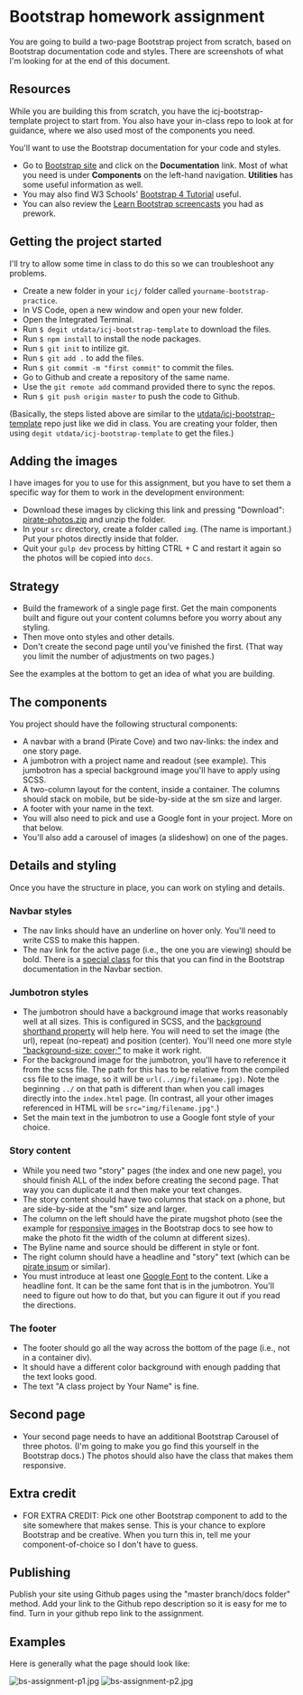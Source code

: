 # Bootstrap homework assignment

You are going to build a two-page Bootstrap project from scratch, based on Bootstrap documentation code and styles. There are screenshots of what I'm looking for at the end of this document.

## Resources

While you are building this from scratch, you have the icj-bootstrap-template project to start from. You also have your in-class repo to look at for guidance, where we also used most of the components you need.

You'll want to use the Bootstrap documentation for your code and styles.

- Go to [Bootstrap site](https://getbootstrap.com/) and click on the **Documentation** link. Most of what you need is under **Components** on the left-hand navigation. **Utilities** has some useful information as well.
- You may also find W3 Schools' [Bootstrap 4 Tutorial](https://www.w3schools.com/bootstrap4/) useful.
- You can also review the [Learn Bootstrap screencasts](https://scrimba.com/g/gbootstrap4) you had as prework.

## Getting the project started

I'll try to allow some time in class to do this so we can troubleshoot any problems.

- Create a new folder in your `icj/` folder called `yourname-bootstrap-practice`.
- In VS Code, open a new window and open your new folder.
- Open the Integrated Terminal.
- Run `$ degit utdata/icj-bootstrap-template` to download the files.
- Run `$ npm install` to install the node packages.
- Run `$ git init` to intilize git.
- Run `$ git add .` to add the files.
- Run `$ git commit -m "first commit"` to commit the files.
- Go to Github and create a repository of the same name.
- Use the `git remote add` command provided there to sync the repos.
- Run `$ git push origin master` to push the code to Github.

(Basically, the steps listed above are similar to  the [utdata/icj-bootstrap-template](https://github.com/utdata/icj-bootstrap-template) repo just like we did in class. You are creating your folder, then using `degit utdata/icj-bootstrap-template` to get the files.)

## Adding the images

I have images for you to use for this assignment, but you have to set them a specific way for them to work in the development environment:

- Download these images by clicking this link and pressing "Download": [pirate-photos.zip](pirate-photos.zip) and unzip the folder.
- In your `src` directory, create a folder called `img`. (The name is important.) Put your photos directly inside that folder.
- Quit your `gulp dev` process by hitting CTRL + C and restart it again so the photos will be copied into `docs`.

## Strategy

- Build the framework of a single page first. Get the main components built and figure out your content columns before you worry about any styling.
- Then move onto styles and other details.
- Don't create the second page until you've finished the first. (That way you limit the number of adjustments on two pages.)

See the examples at the bottom to get an idea of what you are building.

## The components

You project should have the following structural components:

- A navbar with a brand (Pirate Cove) and two nav-links: the index and one story page.
- A jumbotron with a project name and readout (see example). This jumbotron has a special background image you'll have to apply using SCSS.
- A two-column layout for the content, inside a container. The columns should stack on mobile, but be side-by-side at the sm size and larger.
- A footer with your name in the text.
- You will also need to pick and use a Google font in your project. More on that below.
- You'll also add a carousel of images (a slideshow) on one of the pages.

## Details and styling

Once you have the structure in place, you can work on styling and details.

### Navbar styles

- The nav links should have an underline on hover only. You'll need to write CSS to make this happen.
- The nav link for the active page (i.e., the one you are viewing) should be bold. There is a [special class](https://getbootstrap.com/docs/4.4/components/navbar/#nav) for this that you can find in the Bootstrap documentation in the Navbar section.

### Jumbotron styles

- The jumbotron should have a background image that works reasonably well at all sizes. This is configured in SCSS, and the [background shorthand property](https://www.w3schools.com/css/css_background_shorthand.asp) will help here. You will need to set the image (the url), repeat (no-repeat) and position (center). You'll need one more style ["background-size: cover;"](https://www.w3schools.com/cssref/css3_pr_background-size.asp) to make it work right.
- For the background image for the jumbotron, you'll have to reference it from the scss file. The path for this has to be relative from the compiled css file to the image, so it will be `url(../img/filename.jpg)`. Note the beginning `../` on that path is different than when you call images directly into the `index.html` page. (In contrast, all your other images referenced in HTML will be `src="img/filename.jpg"`.)
- Set the main text in the jumbotron to use a Google font style of your choice.

### Story content

- While you need two "story" pages (the index and one new page), you should finish ALL of the index before creating the second page. That way you can duplicate it and then make your text changes.
- The story content should have two columns that stack on a phone, but are side-by-side at the "sm" size and larger.
- The column on the left should have the pirate mugshot photo (see the example for [responsive images](https://getbootstrap.com/docs/4.4/content/images/#responsive-images) in the Bootstrap docs to see how to make the photo fit the width of the column at different sizes).
- The Byline name and source should be different in style or font.
- The right column should have a headline and "story" text (which can be [pirate ipsum](https://pirateipsum.me/) or similar).
- You must introduce at least one [Google Font](https://fonts.google.com/) to the content. Like a headline font. It can be the same font that is in the jumbotron. You'll need to figure out how to do that, but you can figure it out if you read the directions.

### The footer

- The footer should go all the way across the bottom of the page (i.e., not in a container div).
- It should have a different color background with enough padding that the text looks good.
- The text "A class project by Your Name" is fine. 

## Second page

- Your second page needs to have an additional Bootstrap Carousel of three photos. (I'm going to make you go find this yourself in the Bootstrap docs.) The photos should also have the class that makes them responsive.

## Extra credit

- FOR EXTRA CREDIT: Pick one other Bootstrap component to add to the site somewhere that makes sense. This is your chance to explore Bootstrap and be creative. When you turn this in, tell me your component-of-choice so I don't have to guess.

## Publishing

Publish your site using Github pages using the "master branch/docs folder" method. Add your link to the Github repo description so it is easy for me to find. Turn in your github repo link to the assignment.

## Examples

Here is generally what the page should look like:

![bs-assignment-p1.jpg](../images/bs-assignment-p1.jpg)
![bs-assignment-p2.jpg](../images/bs-assignment-p2.jpg)
